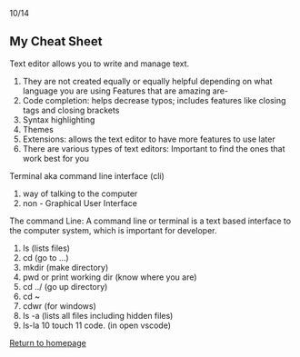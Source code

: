 10/14
## My Cheat Sheet
Text editor allows you to write and manage text. 
1. They are not created equally or equally helpful depending on what language you are using
Features that are amazing are-
1. Code completion: helps decrease typos; includes features like closing tags and closing brackets
2. Syntax highlighting
3. Themes
4. Extensions: allows the text editor to have more features to use later
5. There are various types of text editors: Important to find the ones that work best for you

Terminal aka command line interface (cli) 
1. way of talking to the computer
2. non - Graphical User Interface 

The command Line: 
A command line or terminal is a text based interface to the computer system, which is important for developer.
1. ls (lists files)
2. cd (go to ...)
3. mkdir (make directory)
4. pwd or print working dir (know where you are)
5. cd ../ (go up directory)
6. cd ~
7. cdwr (for windows)
8. ls -a (lists all files including hidden files)
9. ls-la
10 touch
11 code. (in open vscode)

[Return to homepage](README.md)